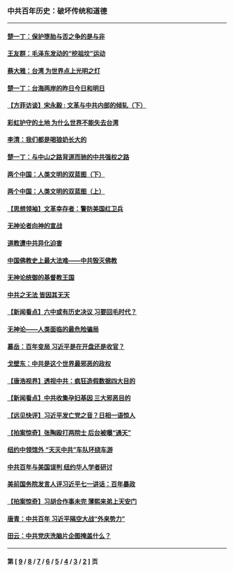 ### 中共百年历史：破坏传统和道德
---
#### [楚一丁：保护堕胎与否之争的是与非](../../pages/nf1176114/n13815642.md?04090430) 
#### [王友群：毛泽东发动的“挖祖坟”运动](../../pages/nf1176114/n13723639.md?04090430) 
#### [蔡大雅：台湾 为世界点上光明之灯](../../pages/nf1176114/n13531530.md?04090430) 
#### [楚一丁：台海两岸的昨日今日和明日](../../pages/nf1176114/n13531468.md?04090430) 
#### [【方菲访谈】宋永毅 : 文革与中共内部的倾轧（下）](../../pages/nf1176114/n13486836.md?04090430) 
#### [彩虹护守的土地 为什么世界不能失去台湾](../../pages/nf1176114/n13476849.md?04090430) 
#### [李清：我们都是喝狼奶长大的](../../pages/nf1176114/n13471478.md?04090430) 
#### [楚一丁：与中山之路背道而驰的中共强权之路](../../pages/nf1176114/n13437270.md?04090430) 
#### [两个中国：人类文明的双蓝图（下）](../../pages/nf1176114/n13423132.md?04090430) 
#### [两个中国：人类文明的双蓝图（上）](../../pages/nf1176114/n13422687.md?04090430) 
#### [【思想领袖】文革幸存者：警防美国红卫兵](../../pages/nf1176114/n13339289.md?04090430) 
#### [无神论者向神的宣战](../../pages/nf1176114/n13281535.md?04090430) 
#### [道教遭中共异化迫害](../../pages/nf1176114/n13281463.md?04090430) 
#### [中国佛教史上最大法难——中共毁灭佛教](../../pages/nf1176114/n13281397.md?04090430) 
#### [无神论统御的基督教王国](../../pages/nf1176114/n13281280.md?04090430) 
#### [中共之无法 皆因其无天](../../pages/nf1176114/n13281088.md?04090430) 
#### [【新闻看点】六中或有历史决议 习要回毛时代？](../../pages/nf1176114/n13222895.md?04090430) 
#### [无神论——人类面临的最危险骗局](../../pages/nf1176114/n13196137.md?04090430) 
#### [慕岳：百年变局 习近平是在开盘还是收官？](../../pages/nf1176114/n13206516.md?04090430) 
#### [戈壁东：中共是这个世界最邪恶的政权](../../pages/nf1176114/n13085641.md?04090430) 
#### [【唐浩视界】透视中共：疯狂造假数据四大目的](../../pages/nf1176114/n13080590.md?04090430) 
#### [【新闻看点】中共收集孕妇基因 三大邪恶目的](../../pages/nf1176114/n13077182.md?04090430) 
#### [【远见快评】习近平发亡党之音？日相一语惊人](../../pages/nf1176114/n13074809.md?04090430) 
#### [【拍案惊奇】张陶殴打两院士 后台被曝“通天”](../../pages/nf1176114/n13070496.md?04090430) 
#### [纽约中领馆外 “天灭中共”车队环绕车游](../../pages/nf1176114/n13070693.md?04090430) 
#### [中共百年与美国误判 纽约华人学者研讨](../../pages/nf1176114/n13067969.md?04090430) 
#### [美前国务院发言人评习近平七一讲话：百年暴政](../../pages/nf1176114/n13066986.md?04090430) 
#### [【拍案惊奇】习胡合作事未完 薄熙来弟上天安门](../../pages/nf1176114/n13065867.md?04090430) 
#### [唐青：中共百年 习近平隔空大战“外来势力”](../../pages/nf1176114/n13065976.md?04090430) 
#### [田云：中共党庆洗脑片企图掩盖什么？](../../pages/nf1176114/n13064395.md?04090430) 

---
#### 第 [ [9](./9.md?04090430) / [8](./8.md?04090430) / [7](./7.md?04090430) / [6](./6.md?04090430) / [5](./5.md?04090430) / [4](./4.md?04090430) / [3](./3.md?04090430) / [2](./2.md?04090430) ] 页
